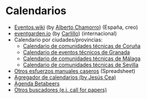 # Calendarios

* [Eventos.wiki](https://www.eventos.wiki) (by [Alberto Chamorro](https://github.com/achamorro-dev/eventoswiki)) (España, creo)
* [eventgarden.io](https://eventgarden.io/) (by [Carlillo](https://x.com/carlillo))  (internacional)
* Calendario por ciudades/provincias:
  * [Calendario de comunidades técnicas de Coruña](https://coruna.events/)
  * [Calendario de eventos técnicos de Granada](https://sites.google.com/view/eventostechgranada/home)
  * [Calendario de comunidades técnicas de Málaga](https://geekstorming.wordpress.com/calendario-comunidades-tecnicas/)
  * [Calendario de comunidades técnicas de Sevilla](https://svqtech.com/calendario/)
* [Otros esfuerzos manuales caseros](https://docs.google.com/spreadsheets/d/1VJRVTa1xm7-VlshZY5TD76iHjw0D7qik3b_aIneBl2A/edit?usp=sharing) (Spreadsheet)
* [Agregador de calendarios (by Jesús Cea)](http://calendario.es.python.org/fusion.ics)
* [Agenda Betabeers](https://betabeers.com/event/)
* [Otros buscadores (e.j. call for papers)](https://github.com/devrelcollective/awesome-devrel#cfps-and-speaking-resources) 

